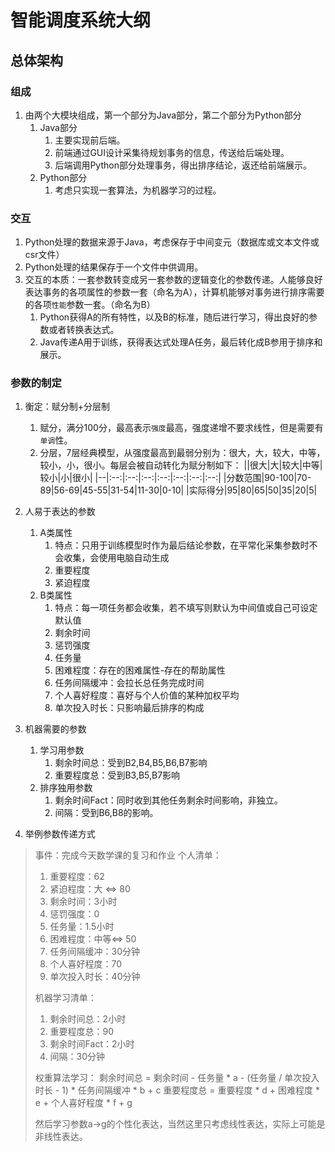 # 智能调度系统大纲

## 总体架构

### 组成
1. 由两个大模块组成，第一个部分为Java部分，第二个部分为Python部分
   1. Java部分
      1. 主要实现前后端。
      2. 前端通过GUI设计采集待规划事务的信息，传送给后端处理。
      3. 后端调用Python部分处理事务，得出排序结论，返还给前端展示。
   2. Python部分
      1. 考虑只实现一套算法，为机器学习的过程。

### 交互
1. Python处理的数据来源于Java，考虑保存于中间变元（数据库或文本文件或csr文件）
2. Python处理的结果保存于一个文件中供调用。
3. 交互的本质：一套参数转变成另一套参数的逻辑变化的参数传递。人能够良好表达事务的各项属性的参数一套（命名为A），计算机能够对事务进行排序需要的各项`性能`参数一套。（命名为B）
   1. Python获得A的所有特性，以及B的标准，随后进行学习，得出良好的参数或者转换表达式。
   2. Java传递A用于训练，获得表达式处理A任务，最后转化成B参用于排序和展示。

### 参数的制定
1. 衡定：赋分制+分层制
   1. 赋分，满分100分，最高表示`强度`最高，强度递增不要求线性，但是需要有`单调`性。
   2. 分层，7层经典模型，从强度最高到最弱分别为：很大，大，较大，中等，较小，小，很小。每层会被自动转化为赋分制如下：
        ||很大|大|较大|中等|较小|小|很小|
        |--|:--:|:--:|:--:|:--:|:--:|:--:|:--:|
        |分数范围|90-100|70-89|56-69|45-55|31-54|11-30|0-10|
        |实际得分|95|80|65|50|35|20|5|

1. 人易于表达的参数
   1. A类属性
      1. 特点：只用于训练模型时作为最后结论参数，在平常化采集参数时不会收集，会使用电脑自动生成
      2. 重要程度
      3. 紧迫程度
   2. B类属性
      1. 特点：每一项任务都会收集，若不填写则默认为中间值或自己可设定默认值
      2. 剩余时间
      3. 惩罚强度
      4. 任务量
      5. 困难程度：存在的困难属性-存在的帮助属性
      6. 任务间隔缓冲：会拉长总任务完成时间
      7. 个人喜好程度：喜好与个人价值的某种加权平均
      8. 单次投入时长：只影响最后排序的构成
2. 机器需要的参数
   1. 学习用参数
      1. 剩余时间总：受到B2,B4,B5,B6,B7影响
      2. 重要程度总：受到B3,B5,B7影响
   2. 排序独用参数
      1. 剩余时间Fact：同时收到其他任务剩余时间影响，非独立。
      2. 间隔：受到B6,B8的影响。
3. 举例参数传递方式
> 事件：完成今天数学课的复习和作业
> 个人清单：
> 1. 重要程度：62
> 2. 紧迫程度：大 $\iff$ 80
> 3. 剩余时间：3小时
> 4. 惩罚强度：0
> 5. 任务量：1.5小时
> 6. 困难程度：中等$\iff$ 50
> 7. 任务间隔缓冲：30分钟
> 8. 个人喜好程度：70
> 9. 单次投入时长：40分钟
> 
> 机器学习清单：
> 1. 剩余时间总：2小时
> 2. 重要程度总：90
> 3. 剩余时间Fact：2小时
> 4. 间隔：30分钟
>
> 权重算法学习：
> 剩余时间总 = 剩余时间 - 任务量 * a - (任务量 / 单次投入时长 - 1) * 任务间隔缓冲 * b + c
> 重要程度总 = 重要程度 * d + 困难程度 * e + 个人喜好程度 * f + g
>
> 然后学习参数a->g的个性化表达，当然这里只考虑线性表达，实际上可能是非线性表达。

